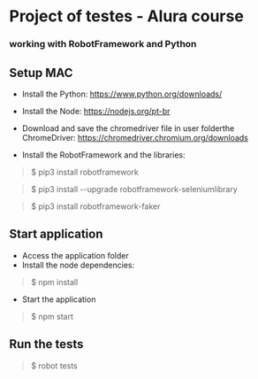 # Project of testes - Alura course
### working with RobotFramework and Python

## Setup MAC
- Install the Python: https://www.python.org/downloads/

- Install the Node: https://nodejs.org/pt-br

- Download and save the chromedriver file in user folderthe ChromeDriver: https://chromedriver.chromium.org/downloads

- Install the RobotFramework and the libraries:
> $ pip3 install robotframework

> $ pip3 install --upgrade robotframework-seleniumlibrary

> $ pip3 install robotframework-faker

## Start application
- Access the application folder
- Install the node dependencies:
> $ npm install
- Start the application
> $ npm start


## Run the tests
> $ robot tests